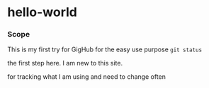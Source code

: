 # hello-world
### Scope
This is my first try for GigHub
for the easy use
purpose `git status`



the first step here.
I am new to this site.


for tracking what I am using
and need to change 
often
